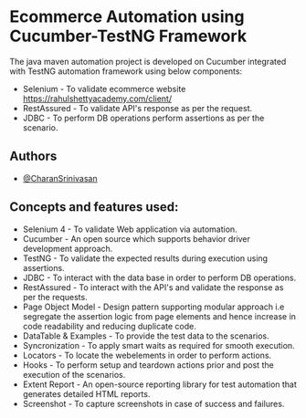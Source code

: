 
# Ecommerce Automation using Cucumber-TestNG Framework

The java maven automation project is developed on Cucumber integrated with TestNG automation framework using below components:
 - Selenium - To validate ecommerce website https://rahulshettyacademy.com/client/
 - RestAssured - To validate API's response as per the request.
 - JDBC - To perform DB operations perform assertions as per the scenario.



## Authors

- [@CharanSrinivasan](https://github.com/CharanS704)


## Concepts and features used:

- Selenium 4 - To validate Web application via automation.
- Cucumber - An open source which supports behavior driver development approach. 
- TestNG - To validate the expected results during execution using assertions.
 - JDBC - To interact with the data base in order to perform DB operations.
 - RestAssured - To interact with the API's and validate the response as per the requests.
- Page Object Model - Design pattern supporting modular approach i.e segregate the assertion logic from page elements and hence increase in code readability and reducing duplicate code.
- DataTable & Examples - To provide the test data to the scenarios.
- Syncronization - To apply smart waits as required for smooth execution.
- Locators - To locate the webelements in order to perform actions.
- Hooks - To perform setup and teardown actions prior and post the execution of the scenarios.
- Extent Report - An open-source reporting library for test automation that generates detailed HTML reports.
- Screenshot - To capture screenshots in case of success and failures.
